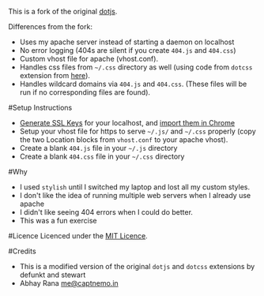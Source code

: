 This is a fork of the original [dotjs](https://github.com/defunkt/dotjs).

Differences from the fork:

- Uses my apache server instead of starting a daemon on localhost
- No error logging (404s are silent if you create `404.js` and `404.css`)
- Custom vhost file for apache (vhost.conf).
- Handles css files from `~/.css` directory as well (using code from `dotcss` extension from [here](https://github.com/stewart/dotcss)).
- Handles wildcard domains via `404.js` and `404.css`. (These files will be run if no corresponding files are found).

#Setup Instructions

- [Generate SSL Keys](http://www.thegeekstuff.com/2009/07/linux-apache-mod-ssl-generate-key-csr-crt-file/) for your localhost, and [import them in Chrome](http://stackoverflow.com/a/15076602)
- Setup your vhost file for https to serve `~/.js/` and `~/.css` properly (copy the two Location blocks from `vhost.conf` to your apache vhost).
- Create a blank `404.js` file in your `~/.js` directory
- Create a blank `404.css` file in your `~/.css` directory

#Why
- I used `stylish` until I switched my laptop and lost all my custom styles.
- I don't like the idea of running multiple web servers when I already use apache
- I didn't like seeing 404 errors when I could do better.
- This was a fun exercise


#Licence
Licenced under the [MIT Licence](http://nemo.mit-license.org/).

#Credits
- This is a modified version of the original `dotjs` and `dotcss` extensions by defunkt and stewart
- Abhay Rana <me@captnemo.in>
